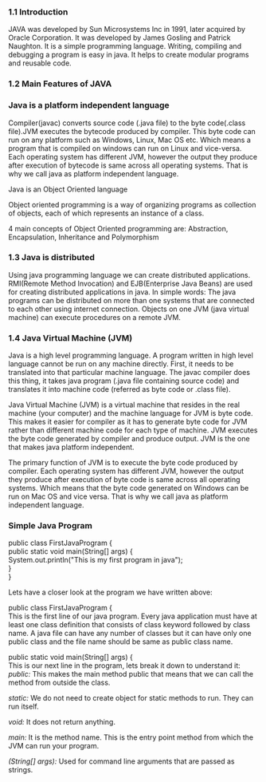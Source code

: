 
### 1.1 Introduction

JAVA was developed by Sun Microsystems Inc in 1991, later acquired by Oracle Corporation. It was developed by James Gosling and Patrick Naughton. It is a simple programming language.  Writing, compiling and debugging a program is easy in java.  It helps to create modular programs and reusable code.

### 1.2 Main Features of JAVA

### Java is a platform independent language

Compiler(javac) converts source code (.java file) to the byte code(.class file).JVM executes the bytecode produced by compiler. This byte code can run on any platform such as Windows, Linux, Mac OS etc. Which means a program that is compiled on windows can run on Linux and vice-versa. Each operating system has different JVM, however the output they produce after execution of bytecode is same across all operating systems. That is why we call java as platform independent language.

Java is an Object Oriented language

Object oriented programming is a way of organizing programs as collection of objects, each of which represents an instance of a class.

4 main concepts of Object Oriented programming are: Abstraction, Encapsulation, Inheritance  and Polymorphism 


### 1.3 Java is distributed

Using java programming language we can create distributed applications. RMI(Remote Method Invocation) and EJB(Enterprise Java Beans) are used for creating distributed applications in java. In simple words: The java programs can be distributed on more than one systems that are connected to each other using internet connection. Objects on one JVM (java virtual machine) can execute procedures on a remote JVM.


### 1.4 Java Virtual Machine (JVM)

Java is a high level programming language. A program written in high level language cannot be run on any machine directly. First, it needs to be translated into that particular machine language. The javac compiler does this thing, it takes java program (.java file containing source code) and translates it into machine code (referred as byte code or .class file).

Java Virtual Machine (JVM) is a virtual machine that resides in the real machine (your computer) and the machine language for JVM is byte code. This makes it easier for compiler as it has to generate byte code for JVM rather than different machine code for each type of machine. JVM executes the byte code generated by compiler and produce output. JVM is the one that makes java platform independent.

The primary function of JVM is to execute the byte code produced by compiler. Each operating system has different JVM, however the output they produce after execution of byte code is same across all operating systems. Which means that the byte code generated on Windows can be run on Mac OS and vice versa. That is why we call java as platform independent language. 


### Simple Java Program

public class FirstJavaProgram {<br>
  public static void main(String[] args) {<br>
    System.out.println("This is my first program in java");<br>
  } <br>
} 


Lets have a closer look at the program we have written above:

public class FirstJavaProgram {<br>
This is the first line of our java program. Every java application must have at least one class definition that consists of class keyword followed by class name. A java file can have any number of classes but it can have only one public class and the file name should be same as public class name.

public static void main(String[] args)  {<br>
This is our next line in the program, lets break it down to understand it:<BR>
*public:* This makes the main method public that means that we can call the method from outside the class.

*static:* We do not need to create object for static methods to run. They can run itself.

*void:* It does not return anything.

*main:* It is the method name. This is the entry point method from which the JVM can run your program.

*(String[] args):* Used for command line arguments that are passed as strings.

